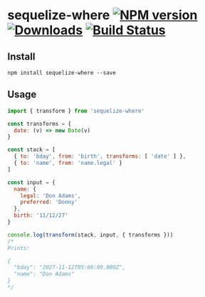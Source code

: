 # sequelize-where [![NPM version][npm-image]][npm-url] [![Downloads][downloads-image]][npm-url] [![Build Status][travis-image]][travis-url]


## Install

```
npm install sequelize-where --save
```

## Usage

```js
import { transform } from 'sequelize-where'

const transforms = {
  date: (v) => new Date(v)
}

const stack = [
  { to: 'bday', from: 'birth', transforms: [ 'date' ] },
  { to: 'name', from: 'name.legal' }
]

const input = {
  name: {
    legal: 'Don Adams',
    preferred: 'Donny'
  },
  birth: '11/12/27'
}

console.log(transform(stack, input, { transforms }))
/*
Prints:

{
  "bday": "2027-11-12T05:00:00.000Z",
  "name": "Don Adams"
}
*/
```

[downloads-image]: http://img.shields.io/npm/dm/sequelize-where.svg
[npm-url]: https://npmjs.org/package/sequelize-where
[npm-image]: http://img.shields.io/npm/v/sequelize-where.svg

[travis-url]: https://travis-ci.org/contra/sequelize-where
[travis-image]: https://travis-ci.org/contra/sequelize-where.png?branch=master

